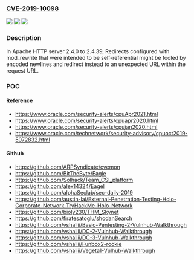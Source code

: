 ### [CVE-2019-10098](https://cve.mitre.org/cgi-bin/cvename.cgi?name=CVE-2019-10098)
![](https://img.shields.io/static/v1?label=Product&message=Apache%20HTTP%20Server&color=blue)
![](https://img.shields.io/static/v1?label=Version&message=n%2Fa&color=blue)
![](https://img.shields.io/static/v1?label=Vulnerability&message=mod_rewrite%20CWE-601%20open%20redirect&color=brighgreen)

### Description

In Apache HTTP server 2.4.0 to 2.4.39, Redirects configured with mod_rewrite that were intended to be self-referential might be fooled by encoded newlines and redirect instead to an unexpected URL within the request URL.

### POC

#### Reference
- https://www.oracle.com/security-alerts/cpuApr2021.html
- https://www.oracle.com/security-alerts/cpuapr2020.html
- https://www.oracle.com/security-alerts/cpujan2020.html
- https://www.oracle.com/technetwork/security-advisory/cpuoct2019-5072832.html

#### Github
- https://github.com/ARPSyndicate/cvemon
- https://github.com/BitTheByte/Eagle
- https://github.com/Solhack/Team_CSI_platform
- https://github.com/alex14324/Eagel
- https://github.com/alphaSeclab/sec-daily-2019
- https://github.com/austin-lai/External-Penetration-Testing-Holo-Corporate-Network-TryHackMe-Holo-Network
- https://github.com/bioly230/THM_Skynet
- https://github.com/firatesatoglu/shodanSearch
- https://github.com/vshaliii/Basic-Pentesting-2-Vulnhub-Walkthrough
- https://github.com/vshaliii/DC-2-Vulnhub-Walkthrough
- https://github.com/vshaliii/DC-3-Vulnhub-Walkthrough
- https://github.com/vshaliii/Funbox2-rookie
- https://github.com/vshaliii/Vegeta1-Vulhub-Walkthrough

